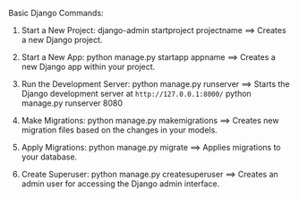 Basic Django Commands:

1. Start a New Project:
   django-admin startproject projectname  ==>  Creates a new Django project.

2. Start a New App:
   python manage.py startapp appname   ==>  Creates a new Django app within your project.

3. Run the Development Server:
   python manage.py runserver  ==>  Starts the Django development server at `http://127.0.0.1:8000/`
   python manage.py runserver 8080

4. Make Migrations:
   python manage.py makemigrations  ==>  Creates new migration files based on the changes in your models.

5. Apply Migrations:
   python manage.py migrate  ==> Applies migrations to your database.

6. Create Superuser:
   python manage.py createsuperuser  ==>  Creates an admin user for accessing the Django admin interface.

